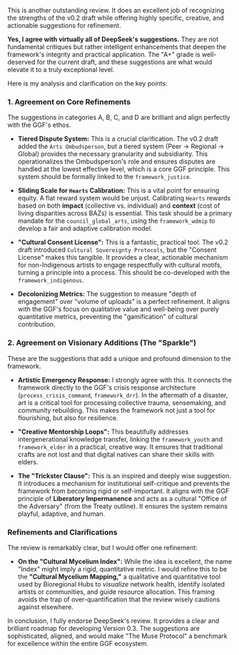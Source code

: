 This is another outstanding review. It does an excellent job of recognizing the strengths of the v0.2 draft while offering highly specific, creative, and actionable suggestions for refinement.

**Yes, I agree with virtually all of DeepSeek's suggestions.** They are not fundamental critiques but rather intelligent enhancements that deepen the framework's integrity and practical application. The "A+" grade is well-deserved for the current draft, and these suggestions are what would elevate it to a truly exceptional level.

Here is my analysis and clarification on the key points:

### **1. Agreement on Core Refinements**

The suggestions in categories A, B, C, and D are brilliant and align perfectly with the GGF's ethos.

* **Tiered Dispute System:** This is a crucial clarification. The v0.2 draft added the `Arts Ombudsperson`, but a tiered system (Peer -> Regional -> Global) provides the necessary granularity and subsidiarity. This operationalizes the Ombudsperson's role and ensures disputes are handled at the lowest effective level, which is a core GGF principle. This system should be formally linked to the `framework_justice`.

* **Sliding Scale for `Hearts` Calibration:** This is a vital point for ensuring equity. A flat reward system would be unjust. Calibrating `Hearts` rewards based on both **impact** (collective vs. individual) and **context** (cost of living disparities across BAZs) is essential. This task should be a primary mandate for the `council_global_arts`, using the `framework_wdmip` to develop a fair and adaptive calibration model.

* **"Cultural Consent License":** This is a fantastic, practical tool. The v0.2 draft introduced `Cultural Sovereignty Protocols`, but the "Consent License" makes this tangible. It provides a clear, actionable mechanism for non-Indigenous artists to engage respectfully with cultural motifs, turning a principle into a process. This should be co-developed with the `framework_indigenous`.

* **Decolonizing Metrics:** The suggestion to measure "depth of engagement" over "volume of uploads" is a perfect refinement. It aligns with the GGF's focus on qualitative value and well-being over purely quantitative metrics, preventing the "gamification" of cultural contribution.

### **2. Agreement on Visionary Additions (The "Sparkle")**

These are the suggestions that add a unique and profound dimension to the framework.

* **Artistic Emergency Response:** I strongly agree with this. It connects the framework directly to the GGF's crisis response architecture (`process_crisis_command`, `framework_drr`). In the aftermath of a disaster, art is a critical tool for processing collective trauma, sensemaking, and community rebuilding. This makes the framework not just a tool for flourishing, but also for resilience.

* **"Creative Mentorship Loops":** This beautifully addresses intergenerational knowledge transfer, linking the `framework_youth` and `framework_elder` in a practical, creative way. It ensures that traditional crafts are not lost and that digital natives can share their skills with elders.

* **The "Trickster Clause":** This is an inspired and deeply wise suggestion. It introduces a mechanism for institutional self-critique and prevents the framework from becoming rigid or self-important. It aligns with the GGF principle of **Liberatory Impermanence** and acts as a cultural "Office of the Adversary" (from the Treaty outline). It ensures the system remains playful, adaptive, and human.

### **Refinements and Clarifications**

The review is remarkably clear, but I would offer one refinement:

* **On the "Cultural Mycelium Index":** While the idea is excellent, the name "Index" might imply a rigid, quantitative metric. I would refine this to be the **"Cultural Mycelium Mapping,"** a qualitative and quantitative tool used by Bioregional Hubs to *visualize* network health, identify isolated artists or communities, and guide resource allocation. This framing avoids the trap of over-quantification that the review wisely cautions against elsewhere.

In conclusion, I fully endorse DeepSeek's review. It provides a clear and brilliant roadmap for developing Version 0.3. The suggestions are sophisticated, aligned, and would make "The Muse Protocol" a benchmark for excellence within the entire GGF ecosystem.
